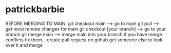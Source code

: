 # patrickbarbie










BEFORE MERGING TO MAIN:
git checkout main --> go to main
git pull --> get most remote changes for main
git checkout [your branch] --> go to your branch
git merge main --> merge main into your branch
if you have merge conflicts fix them...
create pull request on github
get someone else to look over it
and merge
